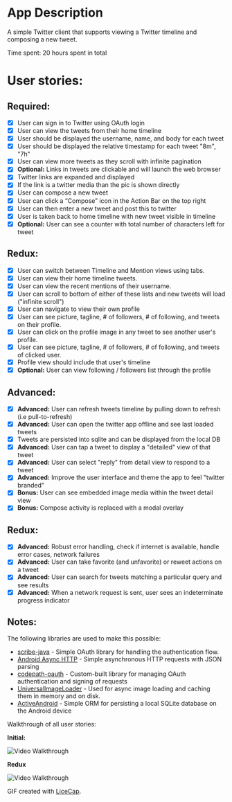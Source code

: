 App Description
==============
A simple Twitter client that supports viewing a Twitter timeline and composing a new tweet.

Time spent: 20 hours spent in total

User stories:
=============

Required:
--------
* [x] User can sign in to Twitter using OAuth login
* [x] User can view the tweets from their home timeline
 * [x] User should be displayed the username, name, and body for each tweet
 * [x] User should be displayed the relative timestamp for each tweet "8m", "7h"
 * [x] User can view more tweets as they scroll with infinite pagination
 * [x] **Optional:** Links in tweets are clickable and will launch the web browser
  * [x] Twitter links are expanded and displayed
  * [x] If the link is a twitter media than the pic is shown directly
* [x] User can compose a new tweet
 * [x] User can click a “Compose” icon in the Action Bar on the top right
 * [x] User can then enter a new tweet and post this to twitter
 * [x] User is taken back to home timeline with new tweet visible in timeline
 * [x] **Optional:** User can see a counter with total number of characters left for tweet

Redux:
-------
* [x] User can switch between Timeline and Mention views using tabs.
 * [x] User can view their home timeline tweets.
 * [x] User can view the recent mentions of their username.
 * [x] User can scroll to bottom of either of these lists and new tweets will load ("infinite scroll")
* [x] User can navigate to view their own profile
 * [x] User can see picture, tagline, # of followers, # of following, and tweets on their profile.
* [x] User can click on the profile image in any tweet to see another user's profile.
 * [x] User can see picture, tagline, # of followers, # of following, and tweets of clicked user.
 * [x] Profile view should include that user's timeline
 * [x] **Optional:** User can view following / followers list through the profile

Advanced:
---------
* [x] **Advanced:** User can refresh tweets timeline by pulling down to refresh (i.e pull-to-refresh)
* [x] **Advanced:** User can open the twitter app offline and see last loaded tweets
 * [x] Tweets are persisted into sqlite and can be displayed from the local DB
* [x] **Advanced:** User can tap a tweet to display a "detailed" view of that tweet
* [x] **Advanced:** User can select "reply" from detail view to respond to a tweet
* [x] **Advanced:** Improve the user interface and theme the app to feel "twitter branded"
* [x] **Bonus:** User can see embedded image media within the tweet detail view
* [x] **Bonus:** Compose activity is replaced with a modal overlay

Redux:
------
* [x] **Advanced:** Robust error handling, check if internet is available, handle error cases, network failures
* [x] **Advanced:** User can take favorite (and unfavorite) or reweet actions on a tweet
* [x] **Advanced:** User can search for tweets matching a particular query and see results
* [x] **Advanced:** When a network request is sent, user sees an indeterminate progress indicator

Notes:
------

The following libraries are used to make this possible:

 * [scribe-java](https://github.com/fernandezpablo85/scribe-java) - Simple OAuth library for handling the authentication flow.
 * [Android Async HTTP](https://github.com/loopj/android-async-http) - Simple asynchronous HTTP requests with JSON parsing
 * [codepath-oauth](https://github.com/thecodepath/android-oauth-handler) - Custom-built library for managing OAuth authentication and signing of requests
 * [UniversalImageLoader](https://github.com/nostra13/Android-Universal-Image-Loader) - Used for async image loading and caching them in memory and on disk.
 * [ActiveAndroid](https://github.com/pardom/ActiveAndroid) - Simple ORM for persisting a local SQLite database on the Android device

Walkthrough of all user stories:

**Initial:**

![Video Walkthrough](SimpleTwitterClient.gif)

**Redux**

![Video Walkthrough](SimpleTwitterClient_Redux.gif)



GIF created with [LiceCap](http://www.cockos.com/licecap/).
